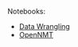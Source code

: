 Notebooks:

* [Data Wrangling](http://colab.research.google.com/github/jsoma/transliteration_project/blob/master/01-Data%20Wrangling.ipynb)
* [OpenNMT](http://colab.research.google.com/github/jsoma/transliteration_project/blob/master/02-OpenNMT%20training%20by%20full%20sentences.ipynb)
